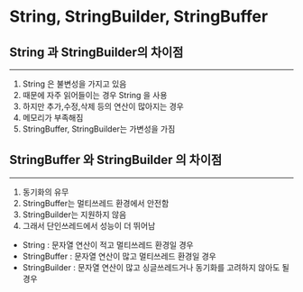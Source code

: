 # String, StringBuilder, StringBuffer

## String 과 StringBuilder의 차이점

---

1. String 은 불변성을 가지고 있음
2. 때문에 자주 읽어들이는 경우 String 을 사용
3. 하지만 추가,수정,삭제 등의 연산이 많아지는 경우
4. 메모리가 부족해짐
5. StringBuffer, StringBuilder는 가변성을 가짐

## StringBuffer 와 StringBuilder 의 차이점

---

1. 동기화의 유무
2. StringBuffer는 멀티쓰레드 환경에서 안전함
3. StringBuilder는 지원하지 않음
4. 그래서 단인쓰레드에서 성능이 더 뛰어남

- String : 문자열 연산이 적고 멀티쓰레드 환경일 경우
- StringBuffer : 문자열 연산이 많고 멀티쓰레드 환경일 경우
- StringBuilder : 문자열 연산이 많고 싱글쓰레드거나 동기화를 고려하지 않아도 될 경우